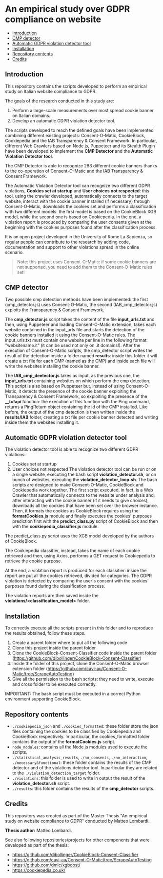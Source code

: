 # An empirical study over GDPR compliance on website

  * [Introduction](#introduction)
  * [CMP detector](#cmp-detector)
  * [Automatic GDPR violation detector tool](#automatic-gdpr-violation-detector-tool)
  * [Installation](#installation)
  * [Repository contents](#repository-contents)
  * [Credits](#credits)

## Introduction
This repository contains the scripts developed to perform an empirical study on Italian website compliance to GDPR.

The goals of the research conducted in this study are:
  1. Perform a large-scale measurements over most spread cookie banner on Italian domains.
  2. Develop an automatic GDPR violation detector tool.

The scripts developed to reach the defined goals have been implemented combining different existing  projects: Consent-O-Matic, CookieBlock, Cookiepedia and the IAB Transparency & Consent Framework. In particular, different Web Crawlers based on Node.js, Puppeteer and its Stealth Plugin have been developed to implement the **CMP Detector** and the **Automatic Violation Detector tool**. 

The CMP Detector is able to recognize 283 different cookie banners thanks to the co-operation of Consent-O-Matic and the IAB Transparency & Consent Framework.

The Automatic Violation Detector tool can recognize two different GDPR violations, **Cookies set at startup** and **User choices not respected**: this tool, using the crawler developed, automatically connects to the target website, interact with the cookie banner installed (if necessary) through Consent-O-Matic, downloads the cookies set and performs a classification with two different models: the first model is based on the CookieBlock XGB model, while the second one is based on Cookiepedia. In the end, a violation report is produced by comparing the user consents given at the beginning with the cookies purposes found after the classification process.

It is an open project developed in the University of Rome La Sapienza, so regular people can contribute to the research by adding code, documentation and support to other violations spread in the online scenario. 

> Note: this project uses Consent-O-Matic: if some cookie banners are not supported, you need to add them to the Consent-O-Matic rules set!


## CMP detector
Two possible cmp detection methods have been implemented: the first (cmp_detector.js) uses Consent-O-Matic, the second (IAB_cmp_detector.js) exploits the Transparency & Consent Framework.

The **cmp_detector.js** script takes the content of the file **input_urls.txt** and then, using Puppeteer and loading Consent-O-Matic extension, takes each website contained in the input_urls file and starts the detection of the cookie banners installed it using the Consent-O-Matic rules. 
The input_urls.txt must contain one website per line in the following format: "websitename.it" (it can be used not only on .it domains!).
After the execution of Consent-O-Matic scripts, the cmp_detector script writes the result of the detection inside a folder named **results**: inside this folder it will create a txt file for each CMP (named as the CMP) and inside each file will write the websites installing the cookie banner. 

The **IAB_cmp_deetector.js** takes as input, as the previous one, the **input_urls.txt** containing websites on which perform the cmp detection. This script is also based on Puppeteer but, instead of using Consent-O-Matic, it detects the presence of the cookie banner exploiting the Transparency & Consent Framework, so exploiting the presence of the **__tcfapi** function: the execution of this function with the Ping command, returns a PingReturn object containing the id of the CMP installed. Like before, the output of the cmp detection is then written inside the **results/IAB** folder, creating a txt file per cookie banner detected and writing inside them the websites installing it. 

## Automatic GDPR violation detector tool
The violation detector tool is able to recognize two different GDPR violations:
  1. Cookies set at startup
  2. User choices not respected
The violation detector tool can be run or on a single website, executing the bash script **violation_detector.sh**, or on bunch of websites, executing the **violation_detector_loop.sh**.
The bash scripts are designed to make Consent-O-Matic, CookieBlock and Cookiepedia work together.
The first script executed, in fact, is a Web Crawler that automatically connects to the website under analysis and, after interacting with the cookie banner (if it needs to give choices), downloads all the cookies that have been set over the browser instance. Then, it formats the cookies as CookieBlock requires using the **formatCookies.js** module and finally executes the cookies' purposes prediction first with the **predict_class.py** script of CookieBlock and then with the **cookiepedia_classifier.js** module.

The predict_class.py script uses the XGB model developed by the authors of CookieBlock.

The Cookiepedia classifier, instead, takes the name of each cookie retrieved and then, using Axios, performs a GET request to Cookiepedia to retrieve the cookie purpose.

At the end, a violation report is produced for each classifier: inside the report are put all the cookies retrieved, divided for categories. The GDPR violation is detected by comparing the user's consent with the cookies' purposes found during the classification process.

The violation reports are then saved inside the **violations/<classification_model>** folder.
## Installation
To correctly execute all the scripts present in this folder and to reproduce the results obtained, follow these steps. 
  1. Create a parent folder where to put all the following code
  2. Clone this project inside the parent folder
  3. Clone the CookieBlock-Consent-Classifier code inside the parent folder (https://github.com/dibollinger/CookieBlock-Consent-Classifier)
  4. Inside the folder of this project, clone the Consent-O-Matic browser extension folder (https://github.com/cavi-au/Consent-O-Matic/tree/ScrapeAutoTesting)
  5. Give all the permission to the bash scripts: they need to write, execute and cross folder to be executed correctly.

IMPORTANT: The bash script must be executed in a correct Python environment supporting CookieBlock. 

## Repository contents
  - ```./cookiepedia_json``` and ```./cookies_formatted```: these folder store the json files containing the cookies to be classified by Cookiepedia and CookieBlock respectively. In particular, the cookies_formatted folder contains the output of the **formatCookies.js** script.
  - ```node_modules```: contains all the Node.js modules used to execute the scripts.
  - ```./statistical_analysis_results```, ```./no_consents```, ```./no_interaction```, ```./necessary&functional```: these folder contains the results of the CMP detector and of the violations detector tool. In particular they are related to the ```./violation_detection_target``` folder.
  - ```./violations```: this folder is used to write in output the result of the **violation_detector.sh** script.
  - ```./results```: this folder contains the results of the **cmp_detector** scripts.

## Credits
This repository was created as part of the Master Thesis "An empirical study on website compliance to GDPR" conducted by Matteo Lombardi. 

**Thesis author:** Matteo Lombardi.

See also following repositories/projects for other components that were developed as part of the thesis:
  - https://github.com/dibollinger/CookieBlock-Consent-Classifier
  - https://github.com/cavi-au/Consent-O-Matic/tree/ScrapeAutoTesting
  - https://github.com/dmlc/xgboost/
  - https://cookiepedia.co.uk/